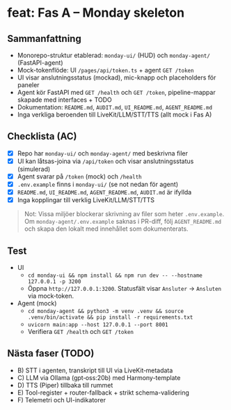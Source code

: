 # feat: Fas A – Monday skeleton

## Sammanfattning
- Monorepo-struktur etablerad: `monday-ui/` (HUD) och `monday-agent/` (FastAPI-agent)
- Mock-tokenflöde: UI `/pages/api/token.ts` + agent `GET /token`
- UI visar anslutningsstatus (mockad), mic-knapp och placeholders för paneler
- Agent kör FastAPI med `GET /health` och `GET /token`, pipeline-mappar skapade med interfaces + TODO
- Dokumentation: `README.md`, `AUDIT.md`, `UI_README.md`, `AGENT_README.md`
- Inga verkliga beroenden till LiveKit/LLM/STT/TTS (allt mock i Fas A)

## Checklista (AC)
- [x] Repo har `monday-ui/` och `monday-agent/` med beskrivna filer
- [x] UI kan låtsas-joina via `/api/token` och visar anslutningsstatus (simulerad)
- [x] Agent svarar på `/token` (mock) och `/health`
- [x] `.env.example` finns i `monday-ui/` (se not nedan för agent)
- [x] `README.md`, `UI_README.md`, `AGENT_README.md`, `AUDIT.md` är ifyllda
- [x] Inga kopplingar till verklig LiveKit/LLM/STT/TTS

> Not: Vissa miljöer blockerar skrivning av filer som heter `.env.example`. Om `monday-agent/.env.example` saknas i PR-diff, följ `AGENT_README.md` och skapa den lokalt med innehållet som dokumenterats.

## Test
- UI
  - `cd monday-ui && npm install && npm run dev -- --hostname 127.0.0.1 -p 3200`
  - Öppna `http://127.0.0.1:3200`. Statusfält visar `Ansluter` → `Ansluten` via mock‑token.
- Agent (mock)
  - `cd monday-agent && python3 -m venv .venv && source .venv/bin/activate && pip install -r requirements.txt`
  - `uvicorn main:app --host 127.0.0.1 --port 8001`
  - Verifiera `GET /health` och `GET /token`

## Nästa faser (TODO)
- B) STT i agenten, transkript till UI via LiveKit‑metadata
- C) LLM via Ollama (gpt‑oss:20b) med Harmony-template
- D) TTS (Piper) tillbaka till rummet
- E) Tool-register + router-fallback + strikt schema-validering
- F) Telemetri och UI-indikatorer
